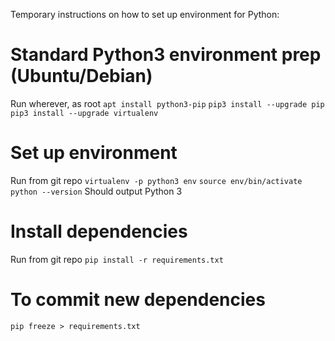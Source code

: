 Temporary instructions on how to set up environment for Python:

# Standard Python3 environment prep (Ubuntu/Debian)
Run wherever, as root
`apt install python3-pip`
`pip3 install --upgrade pip`
`pip3 install --upgrade virtualenv`

# Set up environment
Run from git repo
`virtualenv -p python3 env`
`source env/bin/activate`
`python --version`
Should output Python 3

# Install dependencies
Run from git repo
`pip install -r requirements.txt`

# To commit new dependencies
`pip freeze > requirements.txt`